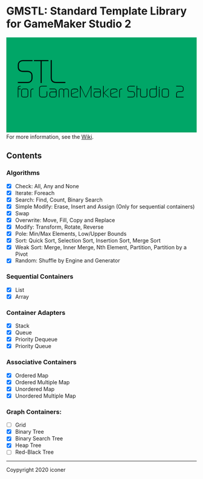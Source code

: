 # GMSTL: Standard Template Library for GameMaker Studio 2
!["GMSTL Trademark"](docs/trademark.png)
For more information, see the [Wiki](https://github.com/iconstudio/GMContainers/wiki).

## Contents

###  Algorithms
  * [x] Check: All, Any and None
  * [x] Iterate: Foreach
  * [x] Search: Find, Count, Binary Search
  * [x] Simple Modify: Erase, Insert and Assign (Only for sequential containers)
  * [x] Swap
  * [x] Overwrite: Move, Fill, Copy and Replace
  * [x] Modify: Transform, Rotate, Reverse
  * [x] Pole: Min/Max Elements, Low/Upper Bounds
  * [x] Sort: Quick Sort, Selection Sort, Insertion Sort, Merge Sort
  * [x] Weak Sort: Merge, Inner Merge, Nth Element, Partition, Partition by a Pivot
  * [x] Random: Shuffle by Engine and Generator

###  Sequential Containers

  * [x] List
  * [x] Array

###  Container Adapters

  * [x] Stack
  * [x] Queue
  * [x] Priority Dequeue
  * [x] Priority Queue

###  Associative Containers

  * [x] Ordered Map
  * [x] Ordered Multiple Map
  * [x] Unordered Map
  * [x] Unordered Multiple Map

###  Graph Containers:

  * [ ] Grid
  * [x] Binary Tree
  * [x] Binary Search Tree
  * [x] Heap Tree
  * [ ] Red-Black Tree

---
Coypyright 2020 iconer
